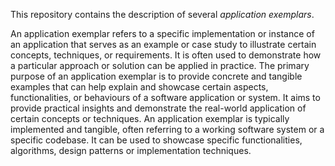 This repository contains the description of several *application exemplars*. 

An application exemplar refers to a specific implementation or instance of an application that serves as an example or case study to illustrate certain concepts, techniques, or requirements. It is often used to demonstrate how a particular approach or solution can be applied in practice. The primary purpose of an application exemplar is to provide concrete and tangible examples that can help explain and showcase certain aspects, functionalities, or behaviours of a software application or system. It aims to provide practical insights and demonstrate the real-world application of certain concepts or techniques. An application exemplar is typically implemented and tangible, often referring to a working software system or a specific codebase. It can be used to showcase specific functionalities, algorithms, design patterns or implementation techniques.

